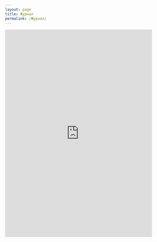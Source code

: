 ```yaml
---
layout: page
title: Журнал
permalink: /Журнал/
---
```



<iframe width='485' height='686' src='https://share.clip-studio.com/es-es/contents/embed?code=1c6125dd-ef71-4374-90b1-85fb8d2604e7' frameborder='0' allowfullscreen></iframe>
